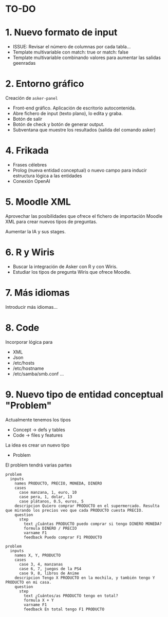 
# TO-DO

# 1. Nuevo formato de input 

* ISSUE: Revisar el número de columnas por cada tabla...
* Template multivariable con match: true or match: false
* Template multivariable combinando valores para aumentar las salidas geenradas

# 2. Entorno gráfico

Creación de `asker-panel`
* Front-end gráfico. Aplicación de escritorio autocontenida.
* Abre fichero de input (texto plano), lo edita y graba.
* Botón de salir
* Botón de check y botón de generar output.
* Subventana que muestre los resultados (salida del comando asker)

# 4. Frikada

* Frases célebres
* Prolog (nueva entidad conceptual) o nuevo campo para inducir estructura lógica a las entidades
* Conexión OpenAI

# 5. Moodle XML

Aprovechar las posibilidades que ofrece el fichero de importación Moodle XML
para crear nuevos tipos de preguntas.

Aumentar la IA y sus stages.

# 6. R y Wiris

* Buscar la integración de Asker con R y con Wiris.
* Estudiar los tipos de pregunta Wiris que ofrece Moodle.

# 7. Más idiomas

Introducir más idiomas...

# 8. Code

Incorporar lógica para
* XML
* Json
* /etc/hosts
* /etc/hostname
* /etc/samba/smb.conf
...

# 9. Nuevo tipo de entidad conceptual "Problem"

Actualmente tenemos los tipos
* Concept -> defs y tables
* Code -> files y features

La idea es crear un nuevo tipo
* Problem

El problem tendrá varias partes

```
problem
  inputs
    names PRODUCTO, PRECIO, MONEDA, DINERO
    cases
      case manzana, 1, euro, 10
      case pera, 1, dolar, 13
      case plátanos, 0.5, euros, 5
    descripcion Quiero comprar PRODUCTO en el supermercado. Resulta que mirando los precios veo que cada PRODUCTO cuesta PRECIO.
    question
      step
        text ¿Cuántas PRODUCTO puedo comprar si tengo DINERO MONEDA?
        formula DINERO / PRECIO
        varname F1
        feedback Puedo comprar F1 PRODUCTO
```

```      
problem
  inputs
    names X, Y, PRODUCTO
    cases
      case 3, 4, manzanas
      case 6, 7, juegos de la PS4
      case 9, 8, libros de Anime
    descripcion Tengo X PRODUCTO en la mochila, y también tengo Y PRODUCTO en mi casa.
    question
      step
        text ¿Cuántos/as PRODUCTO tengo en total?
        formula X + Y
        varname F1
        feedback En total tengo F1 PRODUCTO
```
